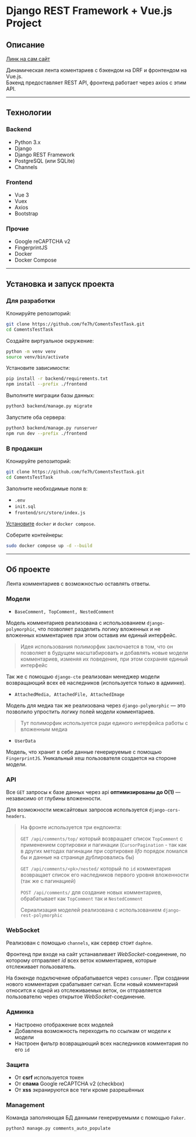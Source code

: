 # Django REST Framework + Vue.js Project

## Описание

[Линк на сам сайт](http://213.111.146.176/)

Динамическая лента коментариев с бэкендом на DRF и фронтендом на Vue.js.  
Бэкенд предоставляет REST API, фронтенд работает через axios с этим API.

---

## Технологии

### Backend
- Python 3.x
- Django
- Django REST Framework
- PostgreSQL (или SQLite)
- Channels

### Frontend
- Vue 3
- Vuex
- Axios
- Bootstrap

### Прочие
- Google reCAPTCHA v2
- FingerprintJS
- Docker
- Docker Compose

---

## Установка и запуск проекта

### Для разработки

Клонируйте репозиторий:

``` bash
git clone https://github.com/fe7h/ComentsTestTask.git
cd ComentsTestTask
```

Создайте виртуальное окружение:

``` bash
python -m venv venv
source venv/bin/activate 
```

Установите зависимости:

``` bash
pip install -r backend/requirements.txt
npm install --prefix ./frontend
```

Выполните миграции базы данных:

``` bash
python3 backend/manage.py migrate
```

Запустите оба сервера:

``` bash
python3 backend/manage.py runserver
npm run dev --prefix ./frontend
```

### В продакшн 

Клонируйте репозиторий:

``` bash
git clone https://github.com/fe7h/ComentsTestTask.git
cd ComentsTestTask
```
Заполните необходимые поля в:

- `.env`
- `init.sql`
- `frontend/src/store/index.js`

[Установите](https://docs.docker.com/engine/install/ubuntu/) `docker` и `docker compose`.

Соберите контейнеры:

``` bash
sudo docker compose up -d --build
```

---

## Об проекте

Лента комментариев с возможностью оставлять ответы. 

### Модели

- `BaseComment, TopComment, NestedComment`

Модель комментариев реализована с использованием `django-polymorphic`, 
что позволяет разделить логику вложенных и не вложенных комментариев при 
этом оставив им единый интерфейс.

> Идея использования полиморфик заключается в том, 
> что он позволяет в будущем масштабировать и добавлять новые модели комментариев, 
> изменяя их поведение, при этом сохраняя единый интерфейс

Так же с помощью `django-cte` реализован менеджер модели возвращающий 
всех её наследников (используется только в админке).

- `AttachedMedia, AttachedFile, AttachedImage`

Модель для медиа так же реализована через `django-polymorphic` — 
это позволило упростить логику полей модели комментариев.

> Тут полиморфик используется ради единого интерфейса 
> работы с вложенным медиа

- `UserData`

Модель, что хранит в себе данные генерируемые с помощью `FingerprintJS`.
Уникальный хеш пользователя создается на стороне модели.

### API

Все `GET` запросы к базе данных через api **оптимизированы до O(1)** — независимо от глубины вложенности.

Для возможности межсайтовых запросов используется `django-cors-headers`.

> На фронте используется три ендпоинта:
>
> `GET /api/comments/top/` который возвращает список `TopComment` 
> с применением сортировки и пагинации (`CursorPagination` - так как в других 
> методах пагинации при сортировке *lifo* порядок ломался бы и данные на странице дублировались бы)
> 
> `GET /api/comments/<pk>/nested/` который по `id` комментария 
> возвращает список его наследников первого уровня вложенности 
> (так же с пагинацией)
> 
> `POST /api/comments/` для создание новых комментариев, обрабатывает как
> `TopComment` так и `NestedComment`
> 
> Сериализация моделей реализована с использованием `django-rest-polymorphic`


### WebSocket

Реализован с помощью `channels`, как сервер стоит `daphne`. 

Фронтенд при входе на сайт устанавливает *WebSocket*-соединение, 
по которому отправляет *id* всех веток комментариев, 
которые отслеживает пользователь.

На бэкенде подключение обрабатывается через `consumer`. 
При создании нового комментария срабатывает сигнал. 
Если новый комментарий относится к одной из отслеживаемых веток, 
он отправляется пользователю через открытое *WebSocket*-соединение.

### Админка

- Настроено отображение всех моделей
- Добавлена возможность переходить по ссылкам от модели к модели
- Настроен фильтр возвращающий всех наследников комментария по его `id`

### Защита
- От **csrf** используется токен
- От **спама** Google reCAPTCHA v2 (checkbox)
- От **xss** экранируются все теги кроме разрешённых  

### Management

Команда заполняющая БД данными генерируемыми с помощью `Faker`.

``` bash
python3 manage.py comments_auto_populate
```
